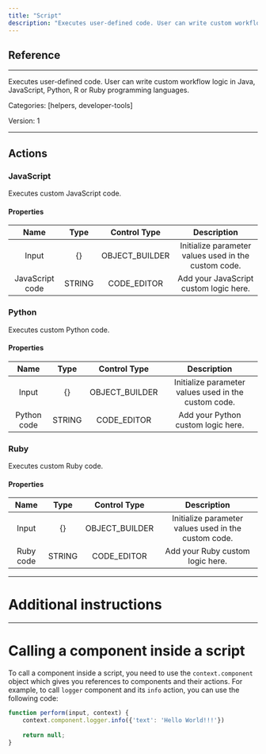 ```yaml
---
title: "Script"
description: "Executes user-defined code. User can write custom workflow logic in Java, JavaScript, Python, R or Ruby programming languages."
---
```

## Reference
<hr />

Executes user-defined code. User can write custom workflow logic in Java, JavaScript, Python, R or Ruby programming languages.


Categories: [helpers, developer-tools]


Version: 1

<hr />






## Actions


### JavaScript
Executes custom JavaScript code.

#### Properties

|      Name      |     Type     |     Control Type     |     Description     |
|:--------------:|:------------:|:--------------------:|:-------------------:|
| Input | {} | OBJECT_BUILDER  |  Initialize parameter values used in the custom code.  |
| JavaScript code | STRING | CODE_EDITOR  |  Add your JavaScript custom logic here.  |




### Python
Executes custom Python code.

#### Properties

|      Name      |     Type     |     Control Type     |     Description     |
|:--------------:|:------------:|:--------------------:|:-------------------:|
| Input | {} | OBJECT_BUILDER  |  Initialize parameter values used in the custom code.  |
| Python code | STRING | CODE_EDITOR  |  Add your Python custom logic here.  |




### Ruby
Executes custom Ruby code.

#### Properties

|      Name      |     Type     |     Control Type     |     Description     |
|:--------------:|:------------:|:--------------------:|:-------------------:|
| Input | {} | OBJECT_BUILDER  |  Initialize parameter values used in the custom code.  |
| Ruby code | STRING | CODE_EDITOR  |  Add your Ruby custom logic here.  |




<hr />

# Additional instructions
<hr />

# Calling a component inside a script

To call a component inside a script, you need to use the `context.component` object which gives you references to components and their actions. For example, to call `logger` component and its `info` action, you can use the following code:

```javascript
function perform(input, context) {
    context.component.logger.info({'text': 'Hello World!!!'})
    
	return null;
}
```
